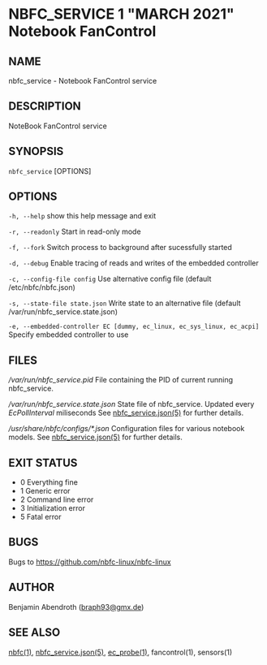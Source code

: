 NBFC\_SERVICE 1 "MARCH 2021" Notebook FanControl
================================================

NAME
----

nbfc\_service - Notebook FanControl service

DESCRIPTION
-----------

NoteBook FanControl service

SYNOPSIS
--------

`nbfc_service` [OPTIONS]

OPTIONS
-------

  `-h, --help`
    show this help message and exit

  `-r, --readonly`
    Start in read-only mode

  `-f, --fork`
    Switch process to background after sucessfully started

  `-d, --debug`
    Enable tracing of reads and writes of the embedded controller

  `-c, --config-file config`
    Use alternative config file (default /etc/nbfc/nbfc.json)

  `-s, --state-file state.json`
    Write state to an alternative file (default /var/run/nbfc_service.state.json)

  `-e, --embedded-controller EC [dummy, ec_linux, ec_sys_linux, ec_acpi]`
    Specify embedded controller to use


FILES
-----

*/var/run/nbfc_service.pid*
  File containing the PID of current running nbfc\_service.

*/var/run/nbfc_service.state.json*
  State file of nbfc\_service. Updated every *EcPollInterval* miliseconds See [nbfc\_service.json(5)](nbfc_service.json.md) for further details.

*/usr/share/nbfc/configs/\*.json*
  Configuration files for various notebook models. See [nbfc\_service.json(5)](nbfc_service.json.md) for further details.

EXIT STATUS
-----------

   - 0    Everything fine
   - 1    Generic error
   - 2    Command line error
   - 3    Initialization error
   - 5    Fatal error

BUGS
----

Bugs to https://github.com/nbfc-linux/nbfc-linux

AUTHOR
------

Benjamin Abendroth (braph93@gmx.de)

SEE ALSO
--------

[nbfc(1)](nbfc.md), [nbfc\_service.json(5)](nbfc_service.json.md), [ec\_probe(1)](ec_probe.md), fancontrol(1), sensors(1)
